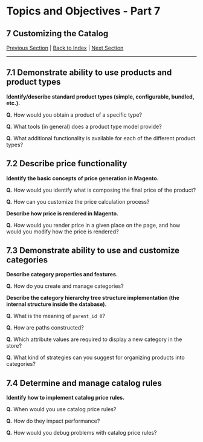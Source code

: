 # Topics and Objectives - Part 7

## **7** Customizing the Catalog

[Previous Section](./6.md) | [Back to Index](./) | [Next Section](./8.md)

------


## **7.1** Demonstrate ability to use products and product types

**Identify/describe standard product types \(simple, configurable, bundled, etc.\).** 

**Q.** How would you obtain a product of a specific type?

**Q.** What tools (in general) does a product type model provide?

**Q.** What additional functionality is available for each of the different product types?


## **7.2** Describe price functionality

**Identify the basic concepts of price generation in Magento.** 

**Q.** How would you identify what is composing the final price of the product?

**Q.** How can you customize the price calculation process?

**Describe how price is rendered in Magento.** 

**Q.** How would you render price in a given place on the page, and how would you modify how the price is rendered?


## **7.3** Demonstrate ability to use and customize categories

**Describe category properties and features.** 

**Q.** How do you create and manage categories?

**Describe the category hierarchy tree structure implementation \(the internal structure inside the database\).** 

**Q.** What is the meaning of `parent_id 0`?

**Q.** How are paths constructed?

**Q.** Which attribute values are required to display a new category in the store?

**Q.** What kind of strategies can you suggest for organizing products into categories?


## **7.4** Determine and manage catalog rules

**Identify how to implement catalog price rules.** 

**Q.** When would you use catalog price rules?

**Q.** How do they impact performance?

**Q.** How would you debug problems with catalog price rules?
